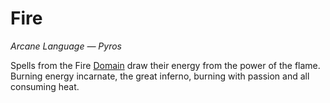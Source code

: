 # Fire

*Arcane Language — Pyros*

Spells from the Fire [Domain]({Spell%20Domains}.md) draw their energy from the power of the flame. Burning energy incarnate, the great inferno, burning with passion and all consuming heat.
